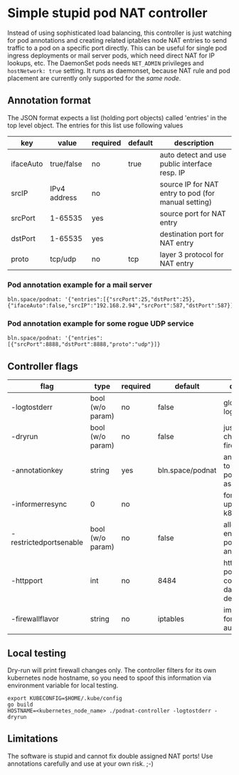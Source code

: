 # Simple stupid pod NAT controller

Instead of using sophisticated load balancing, this controller is just watching for pod annotations and creating related iptables node NAT entries to send traffic to a pod on a specific port directly. This can be useful for single pod ingress deployments or mail server pods, which need direct NAT for IP lookups, etc. The DaemonSet pods needs `NET_ADMIN` privileges and `hostNetwork: true` setting. It runs as daemonset, because NAT rule and pod placement are currently only supported for the *same node*.

## Annotation format

The JSON format expects a list (holding port objects) called 'entries' in the top level object. The entries for this list use following values

|key|value|required|default|description|
|---|---|---|---|---|
|ifaceAuto|true/false|no|true| auto detect and use public interface resp. IP|
|srcIP| IPv4 address |no| |source IP for NAT entry to pod (for manual setting)|
|srcPort| 1-65535 |yes| |source port for NAT entry|
|dstPort| 1-65535 | yes | |destination port for NAT entry|
|proto| tcp/udp|no|tcp|layer 3 protocol for NAT entry|

### Pod annotation example for a mail server
```
bln.space/podnat: '{"entries":[{"srcPort":25,"dstPort":25},{"ifaceAuto":false,"srcIP":"192.168.2.94","srcPort":587,"dstPort":587}]}'
```

### Pod annotation example for some rogue UDP service
```
bln.space/podnat: '{"entries":[{"srcPort":8888,"dstPort":8888,"proto":"udp"}]}
```

## Controller flags
|flag|type|required|default|description|
|---|---|---|---|---|
|-logtostderr| bool (w/o param) |no| false | glog sending logs to stderr|
|-dryrun| bool (w/o param) |no| false | just printing changes to firewall |
|-annotationkey| string |yes| bln.space/podnat |annotation key to watch for in pods (format as above)|
|-informerresync| 0 | no | |for high traffic updates vs. k8s informer|
|-restrictedportsenable| bool (w/o param) |no|false|allow NAT entries for ports like 22 and 6443|
|-httpport| int |no|8484|http port for pod nat controller daemon set deployment|
|-firewallflavor| string |no|iptables|implementation for firewall NAT automation|

## Local testing

Dry-run will print firewall changes only. The controller filters for its own kubernetes node hostname, so you need to spoof this information via environment variable for local testing.

```
export KUBECONFIG=$HOME/.kube/config
go build
HOSTNAME=<kubernetes_node_name> ./podnat-controller -logtostderr -dryrun
```

## Limitations

The software is stupid and cannot fix double assigned NAT ports! Use annotations carefully and use at your own risk. ;-)
